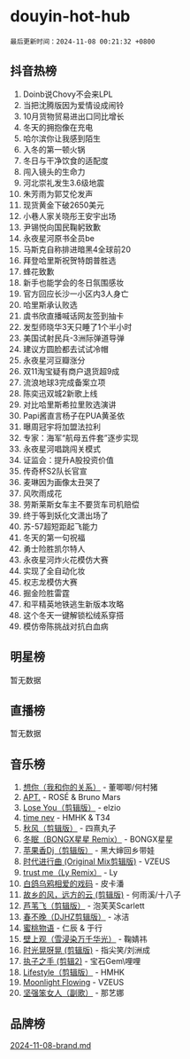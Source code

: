 # douyin-hot-hub

`最后更新时间：2024-11-08 00:21:32 +0800`

## 抖音热榜

1. Doinb说Chovy不会来LPL
1. 当把沈腾版因为爱情设成闹铃
1. 10月货物贸易进出口同比增长
1. 冬天的拥抱像在充电
1. 哈尔滨你让我感到陌生
1. 入冬的第一顿火锅
1. 冬日与干净饮食的适配度
1. 闯入镜头的生命力
1. 河北崇礼发生3.6级地震
1. 朱芳雨为郭艾伦发声
1. 现货黄金下破2650美元
1. 小巷人家关晓彤王安宇出场
1. 尹锡悦向国民鞠躬致歉
1. 永夜星河原书全员be
1. 马斯克自称排进暗黑4全球前20
1. 拜登哈里斯祝贺特朗普胜选
1. 蜂花致歉
1. 新手也能学会的冬日氛围感妆
1. 官方回应长沙一小区内3人身亡
1. 哈里斯承认败选
1. 虞书欣直播喊话网友签到抽卡
1. 发型师晓华3天只睡了1个半小时
1. 美国试射民兵-3洲际弹道导弹
1. 建议方圆脸都去试试冷帽
1. 永夜星河豆瓣涨分
1. 双11淘宝疑有商户退货超9成
1. 流浪地球3完成备案立项
1. 陈奕迅双城2新歌上线
1. 对比哈里斯希拉里败选演讲
1. Papi酱直言杨子在PUA黄圣依
1. 曝周冠宇将加盟法拉利
1. 专家：海军“航母五件套”逐步实现
1. 永夜星河唱跳闯关模式
1. 证监会：提升A股投资价值
1. 传奇杯S2队长官宣
1. 麦琳因为画像太丑哭了
1. 风吹雨成花
1. 劳斯莱斯女车主不要货车司机赔偿
1. 终于等到妖化文潇出场了
1. 苏-57超短距起飞能力
1. 冬天的第一句祝福
1. 勇士险胜凯尔特人
1. 永夜星河炸火花模仿大赛
1. 实现了全自动化妆
1. 权志龙模仿大赛
1. 掘金险胜雷霆
1. 和平精英地铁逃生新版本攻略
1. 这个冬天一键解锁松绒系穿搭
1. 模仿帝陈挑战对抗白血病

## 明星榜

暂无数据

## 直播榜

暂无数据

## 音乐榜

1. [想你（我和你的关系）](https://sf5-hl-cdn-tos.douyinstatic.com/obj/tos-cn-ve-2774/o8QxhcOBDYYX0zqKCjFVQXZ3RBffnRBQEogitG) - 董唧唧/何村猪
1. [APT.](https://sf5-hl-cdn-tos.douyinstatic.com/obj/tos-cn-ve-2774/oUIcRnUtZBV1JgZtxIMCAiiBSVBSEEOCFfkeMQ) - ROSÉ & Bruno Mars
1. [Lose You（剪辑版）](https://sf5-hl-cdn-tos.douyinstatic.com/obj/tos-cn-ve-2774/og9yxQxAWI86iBNr9ojBFMoWTIvDZZb8HwiGY) - elzio
1. [time nev](https://sf3-cdn-tos.douyinstatic.com/obj/tos-cn-ve-2774/oc6aICzpzBCWrhCvDVi2AZmQLt0gIBxfMEfd6i) - HMHK & T34
1. [秋风（剪辑版）](https://sf5-hl-cdn-tos.douyinstatic.com/obj/tos-cn-ve-2774/ocGaU84LfAfzMd2wbXdQFpCGhBiXg82JNMRRie) - 四熹丸子
1. [冬眠（BONGX星星 Remix）](https://sf5-hl-cdn-tos.douyinstatic.com/obj/tos-cn-ve-2774/oMCfFFoE3LwQ7agAgOIG4ieExqkeAsxNBEkLdz) - BONGX星星
1. [苹果香Dj（剪辑版）](https://sf5-hl-cdn-tos.douyinstatic.com/obj/tos-cn-ve-2774/oEeIEQbYGAOspCTRAIeYF4Ok8LgZ8NBaRe4ztR) - 黑大婶回乡带娃
1. [时代进行曲 (Original Mix剪辑版)](https://sf3-cdn-tos.douyinstatic.com/obj/tos-cn-ve-2774/oYrssziLdrtiW6cKABM8n5Vfc2xwXiIBInoAkn) - VZEUS
1. [trust me（Ly Remix）](https://sf6-cdn-tos.douyinstatic.com/obj/tos-cn-ve-2774/oUo1M8fz5AfmMSExABQQKFE0eCMWgsiccfqrMA) - Ly
1. [白鸽乌鸦相爱的戏码](https://sf6-cdn-tos.douyinstatic.com/obj/tos-cn-ve-2774/oMVVEf6eDAOmFtNtCsEqKpIorBDM8Nkg6TZRqC) - 皮卡潘
1. [故乡的风，远方的云 (剪辑版)](https://sf5-hl-cdn-tos.douyinstatic.com/obj/tos-cn-ve-2774/ooPEdiZMrAAWisczq1WXoZYGU6GxII2UUBvYI) - 何雨溪/十八子
1. [芦苇飞（剪辑版）](https://sf5-hl-cdn-tos.douyinstatic.com/obj/tos-cn-ve-2774/ok3IaChjEFFoK3FAMzXDEgfpeE6Al3Nv2BnfCW) - 泡芙芙Scarlett
1. [春不晚（DJHZ剪辑版）](https://sf3-cdn-tos.douyinstatic.com/obj/tos-cn-ve-2774/osEZa7YZ6wNo9QDABgfGFaCQKRQTNafsBJDnKt) - 冰洁
1. [蜜桃物语](https://sf5-hl-cdn-tos.douyinstatic.com/obj/tos-cn-ve-2774/oIhOSCZtIACtYU4XQkngiW9kCBfVD1Fz9IYeqL) - 仁辰 & 于行
1. [壁上观（雪浸染万千华光）](https://sf3-cdn-tos.douyinstatic.com/obj/tos-cn-ve-2774/ocIizBMxWi8vA8UdAMIYdYCjgBB5Z3WZWxrvY) - 鞠婧祎
1. [时光晃呀晃 (剪辑版)](https://sf5-hl-cdn-tos.douyinstatic.com/obj/tos-cn-ve-2774/o8ACeQem3gwI1x3GIYGAfKG0LJebKFRJDwRwyW) - 指尖笑/刘洲成
1. [执子之手 (剪辑2)](https://sf3-cdn-tos.douyinstatic.com/obj/tos-cn-ve-2774/oUoZLQjCc31XzqsBnBQUNgeKtYPBcgbFDwtfcu) - 宝石Gem\哩哩
1. [Lifestyle（剪辑版）](https://sf5-hl-cdn-tos.douyinstatic.com/obj/tos-cn-ve-2774/owfqGgjwG3V5lCLaAIezFMeg3LtuKNBaZKgzPV) - HMHK
1. [Moonlight Flowing](https://sf5-hl-cdn-tos.douyinstatic.com/obj/tos-cn-ve-2774/oopZsCtRnQgOhEYmv9FfBBgwmeaQmWQQZED9tN) - VZEUS
1. [坚强笨女人（副歌）](https://sf3-cdn-tos.douyinstatic.com/obj/tos-cn-ve-2774/ospNInQiZvGWyBVg5zkNsAMct5uJIg1CrZiPL) - 那艺娜

## 品牌榜

[2024-11-08-brand.md](2024-11-08-brand.md)
